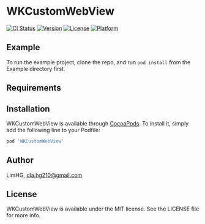 # WKCustomWebView

[![CI Status](https://img.shields.io/travis/LimHG/WKCustomWebView.svg?style=flat)](https://travis-ci.org/LimHG/WKCustomWebView)
[![Version](https://img.shields.io/cocoapods/v/WKCustomWebView.svg?style=flat)](https://cocoapods.org/pods/WKCustomWebView)
[![License](https://img.shields.io/cocoapods/l/WKCustomWebView.svg?style=flat)](https://cocoapods.org/pods/WKCustomWebView)
[![Platform](https://img.shields.io/cocoapods/p/WKCustomWebView.svg?style=flat)](https://cocoapods.org/pods/WKCustomWebView)

## Example

To run the example project, clone the repo, and run `pod install` from the Example directory first.

## Requirements

## Installation

WKCustomWebView is available through [CocoaPods](https://cocoapods.org). To install
it, simply add the following line to your Podfile:

```ruby
pod 'WKCustomWebView'
```

## Author

LimHG, dla.hg210@gmail.com

## License

WKCustomWebView is available under the MIT license. See the LICENSE file for more info.
